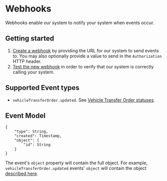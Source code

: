 # Webhooks
Webhooks enable our system to notify your system when events occur.

## Getting started
1. [Create a webhook](https://runbuggy.stoplight.io/docs/shipping-api/b3A6NDE4MzU1MzU-create-a-webhook) by providing the
 URL for our system to send events to. You may also optionally provide a value to send in the `Authorization` HTTP
  header.
2. [Test the new webhook](https://runbuggy.stoplight.io/docs/shipping-api/b3A6NDE4MzU1Mzc-test-a-webhook) in order to
 verify that our system is correctly calling your system.

## Supported Event types
* `vehicleTransferOrder.updated`. See [Vehicle Transfer Order statuses](https://runbuggy.stoplight.io/docs/shipping-api/ZG9jOjQxODQyNzE2-vto-statuses).

## Event Model
```
{
    "type": String,
    "created": Timestamp,
    "object": {
        "id": String
    }
}
```

The event's `object` property will contain the full object. For example, `vehicleTransferOrder.updated` events'
 `object` will contain the object [described here](https://runbuggy.stoplight.io/docs/shipping-api/b3A6NDE4MzU1Mjg-get-expanded-vehicle-transfer-order). 

